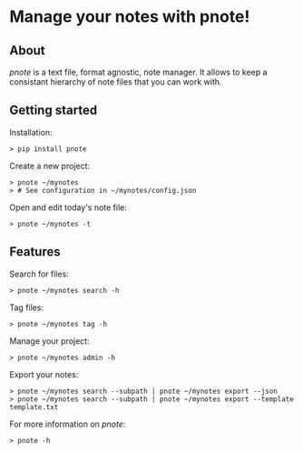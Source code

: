 # Manage your notes with pnote!

## About

*pnote* is a text file, format agnostic, note manager.
It allows to keep a consistant hierarchy of note files that you can work with.

## Getting started
Installation:
```
> pip install pnote
```

Create a new project:
```
> pnote ~/mynotes
> # See configuration in ~/mynotes/config.json
```

Open and edit today's note file:
```
> pnote ~/mynotes -t
```

## Features

Search for files:
```
> pnote ~/mynotes search -h
```

Tag files:
```
> pnote ~/mynotes tag -h
```

Manage your project:
```
> pnote ~/mynotes admin -h
```

Export your notes:
```
> pnote ~/mynotes search --subpath | pnote ~/mynotes export --json
> pnote ~/mynotes search --subpath | pnote ~/mynotes export --template template.txt
```

For more information on *pnote*:
```
> pnote -h
```